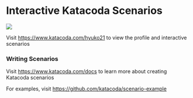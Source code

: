 # Interactive Katacoda Scenarios

[![](http://shields.katacoda.com/katacoda/hyuko21/count.svg)](https://www.katacoda.com/hyuko21 "Get your profile on Katacoda.com")

Visit https://www.katacoda.com/hyuko21 to view the profile and interactive scenarios

### Writing Scenarios
Visit https://www.katacoda.com/docs to learn more about creating Katacoda scenarios

For examples, visit https://github.com/katacoda/scenario-example
